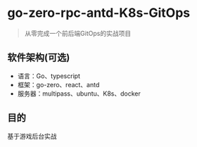 # go-zero-rpc-antd-K8s-GitOps

> 从零完成一个前后端GitOps的实战项目

## 软件架构(可选)

+ 语言：Go、typescript
+ 框架：go-zero、react、antd
+ 服务器：multipass、ubuntu、K8s、docker

## 目的

基于游戏后台实战